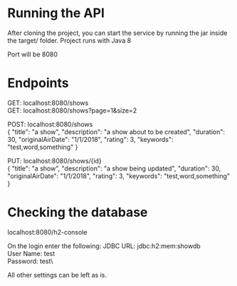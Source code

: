 # Running the API

After cloning the project, you can start the service by running the jar inside the target/ folder. Project runs with Java 8

Port will be 8080

# Endpoints
GET: localhost:8080/shows\
GET: localhost:8080/shows?page=1&size=2

POST: localhost:8080/shows\
{
    "title": "a show",
    "description": "a show about to be created",
    "duration": 30,
    "originalAirDate": "1/1/2018",
    "rating": 3,
    "keywords": "test,word,something"
}

PUT: localhost:8080/shows/{id}\
{
    "title": "a show",
    "description": "a show being updated",
    "duration": 30,
    "originalAirDate": "1/1/2018",
    "rating": 3,
    "keywords": "test,word,something"
}

# Checking the database
localhost:8080/h2-console

On the login enter the following:
JDBC URL: jdbc:h2:mem:showdb\
User Name: test\
Password: test\

All other settings can be left as is.